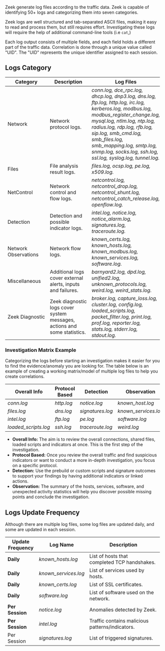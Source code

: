 Zeek generate log files according to the traffic data. Zeek is capable of identifying 50+ logs and categorizing them into seven categories.

Zeek logs are well structured and tab-separated ASCII files, making it easy to read and process them, but still requires effort. Investigating these logs will require the help of additional command-line tools (i.e `cat`,)

Each log output consists of multiple fields, and each field holds a different part of the traffic data. Correlation is done through a unique value called "UID". The "UID" represents the unique identifier assigned to each session.
## Logs Category

| Category             | Description                                                              | **Log Files**                                                                                                                                                                                                                                                                                                                      |
| -------------------- | ------------------------------------------------------------------------ | ---------------------------------------------------------------------------------------------------------------------------------------------------------------------------------------------------------------------------------------------------------------------------------------------------------------------------------- |
| Network              | Network protocol logs.                                                   | _conn.log, dce_rpc.log, dhcp.log, dnp3.log, dns.log, ftp.log, http.log, irc.log, kerberos.log, modbus.log, modbus_register_change.log, mysql.log, ntlm.log, ntp.log, radius.log, rdp.log, rfb.log, sip.log, smb_cmd.log, smb_files.log, smb_mapping.log, smtp.log, snmp.log, socks.log, ssh.log, ssl.log, syslog.log, tunnel.log._ |
| Files                | File analysis result logs.                                               | _files.log, ocsp.log, pe.log, x509.log._                                                                                                                                                                                                                                                                                           |
| NetControl           | Network control and flow logs.                                           | _netcontrol.log, netcontrol_drop.log, netcontrol_shunt.log, netcontrol_catch_release.log, openflow.log._                                                                                                                                                                                                                           |
| Detection            | Detection and possible indicator logs.                                   | _intel.log, notice.log, notice_alarm.log, signatures.log, traceroute.log._                                                                                                                                                                                                                                                         |
| Network Observations | Network flow logs.                                                       | _known_certs.log, known_hosts.log, known_modbus.log, known_services.log, software.log._                                                                                                                                                                                                                                            |
| Miscellaneous        | Additional logs cover external alerts, inputs and failures.              | _barnyard2.log, dpd.log, unified2.log, unknown_protocols.log, weird.log, weird_stats.log._                                                                                                                                                                                                                                         |
| Zeek Diagnostic      | Zeek diagnostic logs cover system messages, actions and some statistics. | _broker.log, capture_loss.log, cluster.log, config.log, loaded_scripts.log, packet_filter.log, print.log, prof.log, reporter.log, stats.log, stderr.log, stdout.log._                                                                                                                                                              |
### Investigation Matrix Example
Categorizing the logs before starting an investigation makes it easier for you to find the evidence/anomaly you are looking for. The table below is an example of creating a working matrix/model of multiple log files to help you create correlations.

| **Overall Info**     | **Protocol Based** | **Detection**    | **Observation**      |
| -------------------- | ------------------ | ---------------- | -------------------- |
| _conn.log_           | _http.log_         | _notice.log_     | _known_host.log_     |
| _files.log_          | _dns.log_          | _signatures.log_ | _known_services.log_ |
| _intel.log_          | _ftp.log_          | _pe.log_         | _software.log_       |
| _loaded_scripts.log_ | _ssh.log_          | _traceroute.log_ | _weird.log_          |
- **Overall Info:** The aim is to review the overall connections, shared files, loaded scripts and indicators at once. This is the first step of the investigation.
- **Protocol Based:** Once you review the overall traffic and find suspicious indicators or want to conduct a more in-depth investigation, you focus on a specific protocol.
- **Detection:** Use the prebuild or custom scripts and signature outcomes to support your findings by having additional indicators or linked actions. 
- **Observation:** The summary of the hosts, services, software, and unexpected activity statistics will help you discover possible missing points and conclude the investigation.
## Logs Update Frequency
Although there are multiple log files, some log files are updated daily, and some are updated in each session.

| **Update Frequency** | **Log Name  <br>**   | **Description**                                 |
| -------------------- | -------------------- | ----------------------------------------------- |
| **Daily**            | _known_hosts.log_    | List of hosts that completed TCP handshakes.    |
| **Daily**            | _known_services.log_ | List of services used by hosts.                 |
| **Daily**            | _known_certs.log_    | List of SSL certificates.                       |
| **Daily**            | _software.log_       | List of software used on the network.           |
| **Per Session**      | _notice.log_         | Anomalies detected by Zeek.                     |
| **Per Session**      | _intel.log_          | Traffic contains malicious patterns/indicators. |
| Per Session          | _signatures.log_     | List of triggered signatures.                   |
